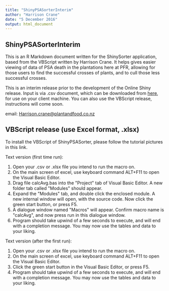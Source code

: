 ```yaml
---
title: "ShinyPSASorterInterim"
author: "Harrison Crane"
date: "5 December 2016"
output: html_document
---
```


## ShinyPSASorterInterim

This is an R Markdown document written for the ShinySorter application, based from the VBScript written by Harrison Crane. It helps gives easier viewing of data of PSA death in the plantations here at PFR, allowing for those users to find the successful crosses of plants, and to cull those less successful crosses.

This is an interim release prior to the development of the Online Shiny release. Input is via .csv document, which can be downloaded from <a href="http://shiny.powerplant.pfr.co.nz/PsaBlockSummary/">here</a>, for use on your client machine. You can also use the VBScript release, instructions will come soon.

email: Harrison.crane@plantandfood.co.nz

## VBScript release (use Excel format, .xlsx)

To install the VBScript of ShinyPSASorter, please follow the tutorial pictures in this link.

Text version (first time run):

1. Open your .csv or .xlsx file you intend to run the macro on.
2. On the main screen of excel, use keyboard command ALT+F11 to open the Visual Basic Editor.
3. Drag file calcAvg.bas into the "Project" tab of Visual Basic Editor. A new folder tab called "Modules" should appear.
4. Expand the "Modules" tab, and double click the enclosed module. A new internal window will open, with the source code. Now click the green start button, or press F5.
5. A dialogue window named "Macros" will appear. Confirm macro name is "calcAvg", and now press run in this dialogue window.
6. Program should take upwind of a few seconds to execute, and will end with a completion message. You may now use the tables and data to your liking.

Text version (after the first run):

1. Open your .csv or .xlsx file you intend to run the macro on.
2. On the main screen of excel, use keyboard command ALT+F11 to open the Visual Basic Editor.
3. Click the green start button in the Visual Basic Editor, or press F5.
4. Program should take upwind of a few seconds to execute, and will end with a completion message. You may now use the tables and data to your liking.